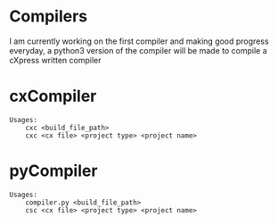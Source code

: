 # Compilers
I am currently working on the first compiler and making good progress everyday,
a python3 version of the compiler will be made to compile a cXpress written compiler

# cxCompiler
    Usages:
        cxc <build_file_path>
        cxc <cx file> <project type> <project name>


# pyCompiler
    Usages:
        compiler.py <build_file_path>
        csc <cx file> <project type> <project name>

